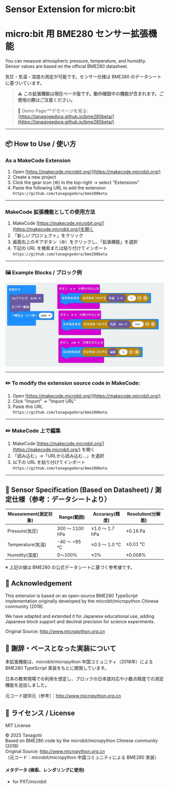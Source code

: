# Sensor Extension for micro:bit
# micro:bit 用 BME280 センサー拡張機能

You can measure atmospheric pressure, temperature, and humidity.  
Sensor values are based on the official BME280 datasheet.


気圧・気温・湿度の測定が可能です。センサー仕様は BME280 のデータシートに基づいています。

 
> ⚠️ **この拡張機能は現在ベータ版です。動作確認中の機能が含まれます。ご使用の際はご注意ください。**

> 🔗 Demo Page:**デモページを見る: [https://tanagogedora.github.io/bme280beta/](https://tanagogedora.github.io/bme280beta/)

---
## 📦 How to Use / 使い方
### As a MakeCode Extension
1. Open [https://makecode.microbit.org/](https://makecode.microbit.org/)
1. Create a new project
1. Click the gear icon (⚙) in the top-right → select “Extensions”
1. Paste the following URL to add the extension  
	 `https://github.com/tanagogedora/bme280beta` 

---

### MakeCode 拡張機能としての使用方法

1. MakeCode [https://makecode.microbit.org/](https://makecode.microbit.org/)を開く
1. 「新しいプロジェクト」をクリック
1. 画面右上のギアボタン（⚙）をクリックし、「拡張機能」を選択 
1. 下記の URL を検索または貼り付けてインポート    
	`https://github.com/tanagogedora/bme280beta`


---

### 🖼 Example Blocks / ブロック例

![BME280 ブロック](https://github.com/Tanagogedora/bme280beta/blob/master/BME280Block.jpeg?raw=true)

---

### ✏️ To modify the extension source code in MakeCode:

1. Open [https://makecode.microbit.org/](https://makecode.microbit.org/)
1. Click "Import" → "Import URL"  
1. Paste this URL  
   `https://github.com/tanagogedora/bme280beta`


---

### ✏️ MakeCode 上で編集

1. MakeCode [https://makecode.microbit.org/](https://makecode.microbit.org/) を開く
1. 「読み込む」→「URLから読み込む…」を選択
1. 以下の URL を貼り付けてインポート   
	`https://github.com/tanagogedora/bme280beta`

---

## 🧪 Sensor Specification (Based on Datasheet) / 測定仕様（参考：データシートより）


| Measurement(測定対象) | Range(範囲) | Accuracy(精度) | Resolution(分解能) |
|-----------|------------------|-------------------|--------------------|
| Pressure(気圧) | 300 ～ 1100 hPa | ±1.0 ～ 1.7 hPa | ±0.16 Pa |
| Temperature(気温) | -40 ～ +85 ℃ | ±0.5 ～ 1.0 ℃ | ±0.01 ℃ |
| Humidity(湿度) | 0～100% | ±3% | ±0.008% |

※ 上記の値は BME280 の公式データシートに基づく参考値です。


## 📝 Acknowledgement

This extension is based on an open-source BME280 TypeScript implementation originally developed by the microbit/micropython Chinese community (2018).

We have adapted and extended it for Japanese educational use, adding Japanese block support and decimal precision for science experiments.

Original Source: http://www.micropython.org.cn

## 📝 謝辞・ベースとなった実装について

本拡張機能は、microbit/micropython 中国コミュニティ（2018年）による BME280 TypeScript 実装をもとに開発しています。

日本の教育現場での利用を想定し、ブロックの日本語対応や小数点精度での測定機能を追加しました。

元コード提供元（参考）：http://www.micropython.org.cn


## 📝 ライセンス / License

MIT License

© 2025 Tanagotti  
Based on BME280 code by the microbit/micropython Chinese community (2018)  
Original Source: http://www.micropython.org.cn  
（元コード：microbit/micropython 中国コミュニティによる BME280 実装）


#### メタデータ (検索、レンダリングに使用)

* for PXT/microbit
<script>
makeCodeRender("{{ site.makecode.home_url }}", "{{ site.github.owner_name }}/{{ site.github.repository_name }}");
</script>
